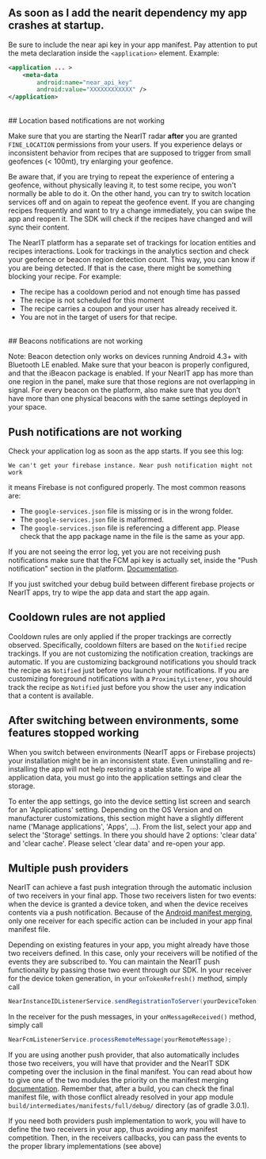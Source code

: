 ## As soon as I add the nearit dependency my app crashes at startup.

Be sure to include the near api key in your app manifest. Pay attention to put the meta declaration inside the `<application>` element. Example:
```xml
<application ... >
    <meta-data
        android:name="near_api_key"
        android:value="XXXXXXXXXXXX" />
</application>
```

<br>
## Location based notifications are not working

Make sure that you are starting the NearIT radar **after** you are granted `FINE_LOCATION` permissions from your users. 
If you experience delays or inconsistent behavior from recipes that are supposed to trigger from small geofences (< 100mt), try enlarging your geofence.

Be aware that, if you are trying to repeat the experience of entering a geofence, without physically leaving it, to test some recipe, you won't normally be able to do it. On the other hand, you can try to switch location services off and on again to repeat the geofence event.
If you are changing recipes frequently and want to try a change immediately, you can swipe the app and reopen it. The SDK will check if the recipes have changed and will sync their content.

The NearIT platform has a separate set of trackings for location entities and recipes interactions. Look for trackings in the analytics section and check your geofence or beacon region detection count. This way, you can know if you are being detected. If that is the case, there might be something blocking your recipe. For example:

- The recipe has a cooldown period and not enough time has passed
- The recipe is not scheduled for this moment
- The recipe carries a coupon and your user has already received it.
- You are not in the target of users for that recipe. 
<br>
## Beacons notifications are not working
 
Note: Beacon detection only works on devices running Android 4.3+ with Bluetooth LE enabled.
Make sure that your beacon is properly configured, and that the iBeacon package is enabled. If your NearIT app has more than one region in the panel, make sure that those regions are not overlapping in signal. For every beacon on the platform, also make sure that you don’t have more than one physical beacons with the same settings deployed in your space.
<br>
## Push notifications are not working

Check your application log as soon as the app starts. If you see this log: 
```
We can't get your firebase instance. Near push notification might not work
``` 
it means Firebase is not configured properly. 
The most common reasons are:

- The `google-services.json` file is missing or is in the wrong folder.
- The `google-services.json` file is malformed.
- The `google-services.json` file is referencing a different app. Please check that the app package name in the file is the same as your app.

If you are not seeing the error log, yet you are not receiving push notifications make sure that the FCM api key is actually set, inside the "Push notification" section in the platform. [Documentation](push-notifications.md).

If you just switched your debug build between different firebase projects or NearIT apps, try to wipe the app data and start the app again.
<br>
## Cooldown rules are not applied

Cooldown rules are only applied if the proper trackings are correctly observed. Specifically, cooldown filters are based on the `Notified` recipe trackings. If you are not customizing the notification creation, trackings are automatic.
If you are customizing background notifications you should track the recipe as `Notified` just before you launch your notifications. 
If you are customizing foreground notifications with a `ProximityListener`, you should track the recipe as `Notified` just before you show the user any indication that a content is available.

## After switching between environments, some features stopped working

When you switch between environments (NearIT apps or Firebase projects) your installation might be in an inconsistent state. Even uninstalling and re-installing the app will not help restoring a stable state.
To wipe all application data, you must go into the application settings and clear the storage.

To enter the app settings, go into the device setting list screen and search for an 'Applications' setting. Depending on the OS Version and on manufacturer customizations, this section might have a slightly different name ('Manage applications', 'Apps', ...). From the list, select your app and select the 'Storage' settings. In there you should have 2 options: 'clear data' and 'clear cache'. Please select 'clear data' and re-open your app.

## Multiple push providers

NearIT can achieve a fast push integration through the automatic inclusion of two receivers in your final app. 
Those two receivers listen for two events: when the device is granted a device token, and when the device receives contents via a push notification.
Because of the [Android manifest merging](https://developer.android.com/studio/build/manifest-merge.html), only one receiver for each specific action can be included in your app final manifest file. 

Depending on existing features in your app, you might already have those two receivers defined. In this case, only your receivers will be notified of the events they are subscribed to.
You can maintain the NearIT push functionality by passing those two event through our SDK.
In your receiver for the device token generation, in your `onTokenRefresh()` method, simply call 
```java
NearInstanceIDListenerService.sendRegistrationToServer(yourDeviceToken);
```
In the receiver for the push messages, in your `onMessageReceived()` method, simply call
```java
NearFcmListenerService.processRemoteMessage(yourRemoteMessage);
```

If you are using another push provider, that also automatically includes those two receivers, you will have that provider and the NearIT SDK competing over the inclusion in the final manifest.
You can read about how to give one of the two modules the priority on the manifest merging [documentation](https://developer.android.com/studio/build/manifest-merge.html).
Remember that, after a build, you can check the final manifest file, with those conflict already resolved in your app module `build/intermediates/manifests/full/debug/` directory (as of gradle 3.0.1). 

If you need both providers push implementation to work, you will have to define the two receivers in your app, thus avoiding any manifest competition. Then, in the receivers callbacks, you can pass the events to the proper library implementations (see above)
 
